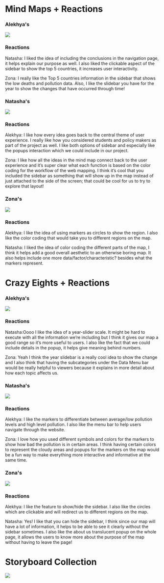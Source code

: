
<h1> Mind Maps + Reactions </h1>

<h3> Alekhya's </h3>
<img src="https://raw.githubusercontent.com/natgrace/state-of-the-arts/main/Week4/images/alekhyamm.png">

<h3> Reactions </h3>

Natasha: I liked the idea of including the conclusions in the navigation page, it helps explain our purpose as well. I also liked the clickable aspect of the sidebar to show the top 5 countries, it increases user interactivity.

Zona: I really like the Top 5 countries information in the sidebar that shows the low deaths and pollution data. Also, I like the slidebar you have for the year to show the changes that have occurred through time!


<h3> Natasha's </h3>
<img src="https://raw.githubusercontent.com/natgrace/state-of-the-arts/main/Week4/images/natashamm.jpg">

<h3> Reactions </h3>

Alekhya: I like how every idea goes back to the central theme of user experience. I really like how you considered students and policy makers as part of the project as well. I like both options of sidebar and especially like the popups interaction which we could include in our project.

Zona: I like how all the ideas in the mind map connect back to the user experience and it’s super clear what each function is based on the color coding for the workflow of the web mapping. I think it’s cool that you included the sidebar as something that will show up in the map instead of just attached to the side of the screen; that could be cool for us to try to explore that layout!

<h3> Zona's </h3>
<img src="https://raw.githubusercontent.com/natgrace/state-of-the-arts/main/Week4/images/zonamm.png">

<h3> Reactions </h3>

Alekhya: I like the idea of using markers as circles to show the region. I also like the color coding that would take you to different regions on the map. 

Natasha: I liked the idea of color coding the different parts of the map, I think it helps add a good overall aesthetic to an otherwise boring map. It also helps include one more data/factor/characteristic? besides what the markers represent.


<h1> Crazy Eights + Reactions </h1>

<h3> Alekhya's </h3>
<img src="https://raw.githubusercontent.com/natgrace/state-of-the-arts/main/Week4/images/alekhyac8.png">

<h3> Reactions </h3>

Natasha:Oooo I like the idea of a year-slider scale. It might be hard to execute with all the information we’re including but I think it gives our map a good range so it’s more useful to users. I also like the fact that we could include details in the popup, it helps give meaning behind numbers.

Zona: Yeah I think the year slidebar is a really cool idea to show the change and I also think that having the subcategories under the Data Menu bar would be really helpful to viewers because it explains in more detail about how each topic affects us.

<h3> Natasha's </h3>
<img src="https://raw.githubusercontent.com/natgrace/state-of-the-arts/main/Week4/images/natashac8.jpg">

<h3> Reactions </h3>

Alekhya: I like the markers to differentiate between average/low pollution levels and high level pollution. I also like the menu bar to help users navigate through the website.

Zona: I love how you used different symbols and colors for the markers to show how bad the pollution is in certain areas. I think having certain colors to represent the cloudy areas and popups for the markers on the map would be a fun way to make everything more interactive and informative at the same time. 

<h3> Zona's </h3>
<img src="https://raw.githubusercontent.com/natgrace/state-of-the-arts/main/Week4/images/zonamm.png">

<h3> Reactions </h3>

Alekhya: I like the feature to show/hide the sidebar. I also like the circles which are clickable and will redirect us to different regions on the map.

Natasha: Yes! I like that you can hide the sidebar, I think since our map will have a lot of information, it helps to be able to see it clearly without the sidebar sometimes. I also like the about us translucent popup on the whole page, it allows the users to know more about the purpose of the map without having to leave the page!



<h1> Storyboard Collection </h1> 

<img src="https://raw.githubusercontent.com/natgrace/state-of-the-arts/main/Week4/images/Storyboard1.JPG">

<img src="">

<img src="">
